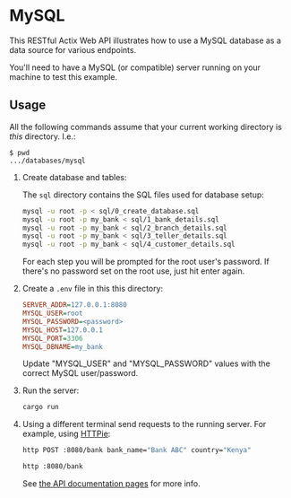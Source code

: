 # MySQL

This RESTful Actix Web API illustrates how to use a MySQL database as a data source for various endpoints.

You'll need to have a MySQL (or compatible) server running on your machine to test this example.

## Usage

All the following commands assume that your current working directory is _this_ directory. I.e.:

```console
$ pwd
.../databases/mysql
```

1. Create database and tables:

   The `sql` directory contains the SQL files used for database setup:

   ```sh
   mysql -u root -p < sql/0_create_database.sql
   mysql -u root -p my_bank < sql/1_bank_details.sql
   mysql -u root -p my_bank < sql/2_branch_details.sql
   mysql -u root -p my_bank < sql/3_teller_details.sql
   mysql -u root -p my_bank < sql/4_customer_details.sql
   ```

   For each step you will be prompted for the root user's password. If there's no password set on the root use, just hit enter again.

1. Create a `.env` file in this this directory:

   ```ini
   SERVER_ADDR=127.0.0.1:8080
   MYSQL_USER=root
   MYSQL_PASSWORD=<password>
   MYSQL_HOST=127.0.0.1
   MYSQL_PORT=3306
   MYSQL_DBNAME=my_bank
   ```

   Update "MYSQL_USER" and "MYSQL_PASSWORD" values with the correct MySQL user/password.

1. Run the server:

   ```sh
   cargo run
   ```

1. Using a different terminal send requests to the running server. For example, using [HTTPie]:

   ```sh
   http POST :8080/bank bank_name="Bank ABC" country="Kenya"

   http :8080/bank
   ```

   See [the API documentation pages](./apis/) for more info.

[HTTPie]: https://httpie.io/cli
